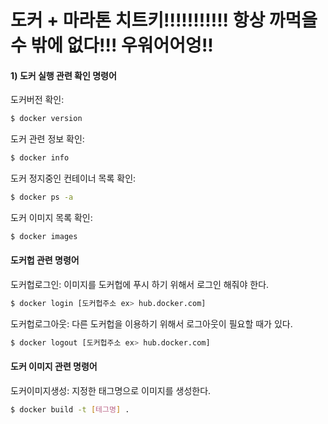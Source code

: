 # 도커 + 마라톤 치트키!!!!!!!!!!! 항상 까먹을수 밖에 없다!!! 우워어어엉!!

#### 1) 도커 실행 관련 확인 명령어
도커버전 확인:
```sh
$ docker version
```

도커 관련 정보 확인:
```sh
$ docker info
```

도커 정지중인 컨테이너 목록 확인:
```sh
$ docker ps -a
```
도커 이미지 목록 확인:
```sh
$ docker images
```
#### 도커헙 관련 명령어
도커헙로그인: 이미지를 도커헙에 푸시 하기 위해서 로그인 해줘야 한다.
```sh
$ docker login [도커헙주소 ex> hub.docker.com]
```
도커헙로그아웃: 다른 도커헙을 이용하기 위해서 로그아웃이 필요할 때가 있다.
```sh
$ docker logout [도커헙주소 ex> hub.docker.com]
```

#### 도커 이미지 관련 명령어
도커이미지생성: 지정한 태그명으로 이미지를 생성한다.
```sh
$ docker build -t [테그명] .
```
